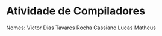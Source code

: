 # Atividade de Compiladores

Nomes:  Victor Dias Tavares Rocha
        Cassiano
        Lucas
        Matheus
